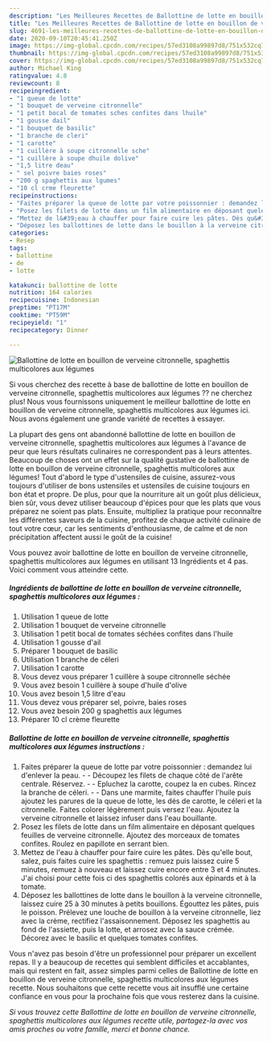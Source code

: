 ```yaml
---
description: "Les Meilleures Recettes de Ballottine de lotte en bouillon de verveine citronnelle, spaghettis multicolores aux légumes"
title: "Les Meilleures Recettes de Ballottine de lotte en bouillon de verveine citronnelle, spaghettis multicolores aux légumes"
slug: 4691-les-meilleures-recettes-de-ballottine-de-lotte-en-bouillon-de-verveine-citronnelle-spaghettis-multicolores-aux-legumes
date: 2020-09-10T20:45:41.250Z
image: https://img-global.cpcdn.com/recipes/57ed3108a99897d8/751x532cq70/ballottine-de-lotte-en-bouillon-de-verveine-citronnelle-spaghettis-multicolores-aux-legumes-photo-principale-de-la-recette.jpg
thumbnail: https://img-global.cpcdn.com/recipes/57ed3108a99897d8/751x532cq70/ballottine-de-lotte-en-bouillon-de-verveine-citronnelle-spaghettis-multicolores-aux-legumes-photo-principale-de-la-recette.jpg
cover: https://img-global.cpcdn.com/recipes/57ed3108a99897d8/751x532cq70/ballottine-de-lotte-en-bouillon-de-verveine-citronnelle-spaghettis-multicolores-aux-legumes-photo-principale-de-la-recette.jpg
author: Michael King
ratingvalue: 4.8
reviewcount: 8
recipeingredient:
- "1 queue de lotte"
- "1 bouquet de verveine citronnelle"
- "1 petit bocal de tomates sches confites dans lhuile"
- "1 gousse dail"
- "1 bouquet de basilic"
- "1 branche de cleri"
- "1 carotte"
- "1 cuillère à soupe citronnelle sche"
- "1 cuillère à soupe dhuile dolive"
- "1,5 litre deau"
- " sel poivre baies roses"
- "200 g spaghettis aux lgumes"
- "10 cl crme fleurette"
recipeinstructions:
- "Faites préparer la queue de lotte par votre poissonnier : demandez lui d&#39;enlever la peau.  Découpez les filets de chaque côté de l&#39;arête centrale. Réservez.  Epluchez la carotte, coupez la en cubes. Rincez la branche de céleri.  Dans une marmite, faites chauffer l&#39;huile puis ajoutez les parures de la queue de lotte, les dés de carotte, le céleri et la citronnelle. Faites colorer légèrement puis versez l&#39;eau. Ajoutez la verveine citronnelle et laissez infuser dans l&#39;eau bouillante."
- "Posez les filets de lotte dans un film alimentaire en déposant quelques feuilles de verveine citronnelle. Ajoutez des morceaux de tomates confites. Roulez en papillote en serrant bien."
- "Mettez de l&#39;eau à chauffer pour faire cuire les pâtes. Dès qu&#39;elle bout, salez, puis faites cuire les spaghettis : remuez puis laissez cuire 5 minutes, remuez à nouveau et laissez cuire encore entre 3 et 4 minutes. J&#39;ai choisi pour cette fois ci des spaghettis colorés aux épinards et à la tomate."
- "Déposez les ballottines de lotte dans le bouillon à la verveine citronnelle, laissez cuire 25 à 30 minutes à petits bouillons. Égouttez les pâtes, puis le poisson. Prélevez une louche de bouillon à la verveine citronnelle, liez avec la crème, rectifiez l&#39;assaisonnement. Déposez les spaghettis au fond de l&#39;assiette, puis la lotte, et arrosez avec la sauce crémée. Décorez avec le basilic et quelques tomates confites."
categories:
- Resep
tags:
- ballottine
- de
- lotte

katakunci: ballottine de lotte 
nutrition: 164 calories
recipecuisine: Indonesian
preptime: "PT17M"
cooktime: "PT59M"
recipeyield: "1"
recipecategory: Dinner

---
```



![Ballottine de lotte en bouillon de verveine citronnelle, spaghettis multicolores aux légumes](https://img-global.cpcdn.com/recipes/57ed3108a99897d8/751x532cq70/ballottine-de-lotte-en-bouillon-de-verveine-citronnelle-spaghettis-multicolores-aux-legumes-photo-principale-de-la-recette.jpg)

Si vous cherchez des recette à base de ballottine de lotte en bouillon de verveine citronnelle, spaghettis multicolores aux légumes ?? ne cherchez plus! Nous vous fournissons uniquement le meilleur ballottine de lotte en bouillon de verveine citronnelle, spaghettis multicolores aux légumes ici. Nous avons également une grande variété de recettes à essayer.

La plupart des gens ont abandonné ballottine de lotte en bouillon de verveine citronnelle, spaghettis multicolores aux légumes à l'avance de peur que leurs résultats culinaires ne correspondent pas à leurs attentes. Beaucoup de choses ont un effet sur la qualité gustative de ballottine de lotte en bouillon de verveine citronnelle, spaghettis multicolores aux légumes! Tout d'abord le type d'ustensiles de cuisine, assurez-vous toujours d'utiliser de bons ustensiles et ustensiles de cuisine toujours en bon état et propre. De plus, pour que la nourriture ait un goût plus délicieux, bien sûr, vous devez utiliser beaucoup d'épices pour que les plats que vous préparez ne soient pas plats. Ensuite, multipliez la pratique pour reconnaître les différentes saveurs de la cuisine, profitez de chaque activité culinaire de tout votre cœur, car les sentiments d'enthousiasme, de calme et de non précipitation affectent aussi le goût de la cuisine!

<!--inarticleads1-->

Vous pouvez avoir ballottine de lotte en bouillon de verveine citronnelle, spaghettis multicolores aux légumes en utilisant 13 Ingrédients et 4 pas. Voici comment vous atteindre cette.

##### Ingrédients de ballottine de lotte en bouillon de verveine citronnelle, spaghettis multicolores aux légumes :

1. Utilisation 1 queue de lotte
1. Utilisation 1 bouquet de verveine citronnelle
1. Utilisation 1 petit bocal de tomates séchées confites dans l&#39;huile
1. Utilisation 1 gousse d&#39;ail
1. Préparer 1 bouquet de basilic
1. Utilisation 1 branche de céleri
1. Utilisation 1 carotte
1. Vous devez vous préparer 1 cuillère à soupe citronnelle séchée
1. Vous avez besoin 1 cuillère à soupe d&#39;huile d&#39;olive
1. Vous avez besoin 1,5 litre d&#39;eau
1. Vous devez vous préparer  sel, poivre, baies roses
1. Vous avez besoin 200 g spaghettis aux légumes
1. Préparer 10 cl crème fleurette




<!--inarticleads2-->

##### Ballottine de lotte en bouillon de verveine citronnelle, spaghettis multicolores aux légumes instructions :

1. Faites préparer la queue de lotte par votre poissonnier : demandez lui d&#39;enlever la peau. -  - Découpez les filets de chaque côté de l&#39;arête centrale. Réservez. -  - Epluchez la carotte, coupez la en cubes. Rincez la branche de céleri. -  - Dans une marmite, faites chauffer l&#39;huile puis ajoutez les parures de la queue de lotte, les dés de carotte, le céleri et la citronnelle. Faites colorer légèrement puis versez l&#39;eau. Ajoutez la verveine citronnelle et laissez infuser dans l&#39;eau bouillante.
1. Posez les filets de lotte dans un film alimentaire en déposant quelques feuilles de verveine citronnelle. Ajoutez des morceaux de tomates confites. Roulez en papillote en serrant bien.
1. Mettez de l&#39;eau à chauffer pour faire cuire les pâtes. Dès qu&#39;elle bout, salez, puis faites cuire les spaghettis : remuez puis laissez cuire 5 minutes, remuez à nouveau et laissez cuire encore entre 3 et 4 minutes. J&#39;ai choisi pour cette fois ci des spaghettis colorés aux épinards et à la tomate.
1. Déposez les ballottines de lotte dans le bouillon à la verveine citronnelle, laissez cuire 25 à 30 minutes à petits bouillons. Égouttez les pâtes, puis le poisson. Prélevez une louche de bouillon à la verveine citronnelle, liez avec la crème, rectifiez l&#39;assaisonnement. Déposez les spaghettis au fond de l&#39;assiette, puis la lotte, et arrosez avec la sauce crémée. Décorez avec le basilic et quelques tomates confites.




<!--inarticleads1-->

<p>
Vous n'avez pas besoin d'être un professionnel pour préparer un excellent repas. Il y a beaucoup de recettes qui semblent difficiles et accablantes, mais qui restent en fait, assez simples parmi celles de Ballottine de lotte en bouillon de verveine citronnelle, spaghettis multicolores aux légumes recette. Nous souhaitons que cette recette vous ait insufflé une certaine confiance en vous pour la prochaine fois que vous resterez dans la cuisine.
</p>

<p>
<i>Si vous trouvez cette Ballottine de lotte en bouillon de verveine citronnelle, spaghettis multicolores aux légumes recette utile, partagez-la avec vos amis proches ou votre famille, merci et bonne chance.</i>
</p>
